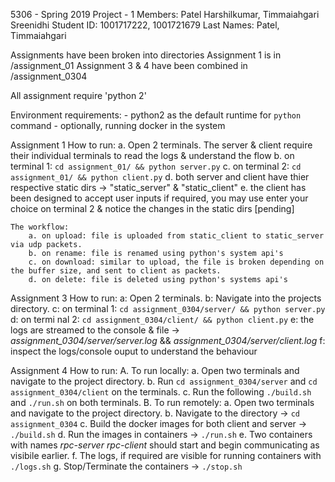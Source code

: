 5306 - Spring 2019
Project - 1
Members: Patel Harshilkumar, Timmaiahgari Sreenidhi
Student ID: 1001717222, 1001721679
Last Names: Patel, Timmaiahgari

Assignments have been broken into directories
Assignment 1 is in /assignment_01
Assignment 3 & 4 have been combined in /assignment_0304

All assignment require 'python 2'

Environment requirements:
    - python2 as the default runtime for `python` command
    - optionally, running docker in the system

Assignment 1
    How to run:
        a. Open 2 terminals. The server & client require their individual terminals to read the logs & understand the flow
        b. on terminal 1: `cd assignment_01/ && python server.py`
        c. on terminal 2: `cd assignment_01/ && python client.py`
        d. both server and client have thier respective static dirs -> "static_server" & "static_client"
        e. the client has been designed to accept user inputs if required, you may use enter your choice on terminal 2 & notice the changes in the static dirs [pending]
    
    The workflow:
        a. on upload: file is uploaded from static_client to static_server via udp packets.
        b. on rename: file is renamed using python's system api's
        c. on download: similar to upload, the file is broken depending on the buffer size, and sent to client as packets.
        d. on delete: file is deleted using python's systems api's

Assignment 3
    How to run:
        a: Open 2 terminals.
        b: Navigate into the projects directory.
        c: on terminal 1: `cd assignment_0304/server/ && python server.py`
        d: on termi nal 2: `cd assignment_0304/client/ && python client.py`
        e: the logs are streamed to the console & file -> *assignment_0304/server/server.log* && *assignment_0304/server/client.log*
        f: inspect the logs/console ouput to understand the behaviour

Assignment 4
    How to run:
        A. To run locally:
            a. Open two terminals and navigate to the project directory.
            b. Run `cd assignment_0304/server` and `cd assignment_0304/client` on the terminals.
            c. Run the following `./build.sh` and `./run.sh` on both terminals.
        B. To run remotely:
            a. Open two terminals and navigate to the project directory.
            b. Navigate to the directory -> `cd assignment_0304`
            c. Build the docker images for both client and server -> `./build.sh`
            d. Run the images in containers -> `./run.sh`
            e. Two containers with names *rpc-server* *rpc-client* should start and begin communicating as visibile earlier.
            f. The logs, if required are visible for running containers with `./logs.sh`
            g. Stop/Terminate the containers -> `./stop.sh`